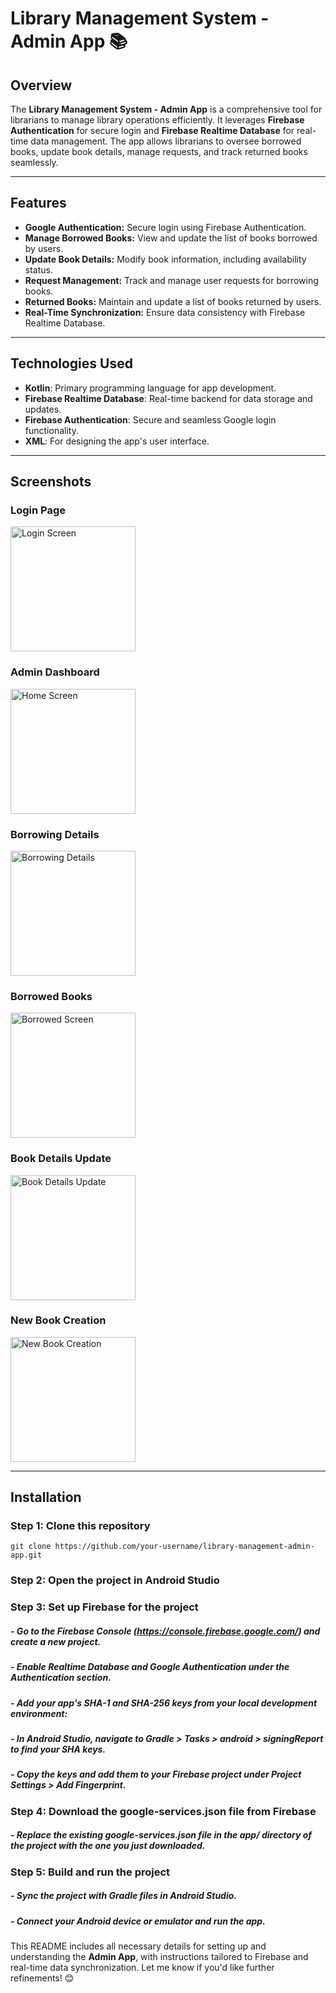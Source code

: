 # Library Management System - Admin App 📚

## Overview
The **Library Management System - Admin App** is a comprehensive tool for librarians to manage library operations efficiently. It leverages **Firebase Authentication** for secure login and **Firebase Realtime Database** for real-time data management. The app allows librarians to oversee borrowed books, update book details, manage requests, and track returned books seamlessly.

---

## Features
- **Google Authentication:** Secure login using Firebase Authentication.
- **Manage Borrowed Books:** View and update the list of books borrowed by users.
- **Update Book Details:** Modify book information, including availability status.
- **Request Management:** Track and manage user requests for borrowing books.
- **Returned Books:** Maintain and update a list of books returned by users.
- **Real-Time Synchronization:** Ensure data consistency with Firebase Realtime Database.

---

## Technologies Used
- **Kotlin**: Primary programming language for app development.
- **Firebase Realtime Database**: Real-time backend for data storage and updates.
- **Firebase Authentication**: Secure and seamless Google login functionality.
- **XML**: For designing the app's user interface.

---

## Screenshots
### Login Page
<img src="images/login.png" alt="Login Screen" width="200">

### Admin Dashboard
<img src="images/home.png" alt="Home Screen" width="200">

### Borrowing Details
<img src="images/detial.png" alt="Borrowing Details" width="200">

### Borrowed Books
<img src="images/borrwoed.png" alt="Borrowed Screen" width="200">

### Book Details Update
<img src="images/update.png" alt="Book Details Update" width="200">

### New Book Creation
<img src="images/book.png" alt="New Book Creation" width="200">


---

## Installation


### Step 1: Clone this repository
    git clone https://github.com/your-username/library-management-admin-app.git

### Step 2: Open the project in Android Studio

### Step 3: Set up Firebase for the project
##### - Go to the Firebase Console (https://console.firebase.google.com/) and create a new project.
##### - Enable Realtime Database and Google Authentication under the Authentication section.
##### - Add your app's SHA-1 and SHA-256 keys from your local development environment:
#####   - In Android Studio, navigate to Gradle > Tasks > android > signingReport to find your SHA keys.
#####   - Copy the keys and add them to your Firebase project under Project Settings > Add Fingerprint.

### Step 4: Download the google-services.json file from Firebase
##### - Replace the existing google-services.json file in the app/ directory of the project with the one you just downloaded.

### Step 5: Build and run the project
##### - Sync the project with Gradle files in Android Studio.
##### - Connect your Android device or emulator and run the app.



This README includes all necessary details for setting up and understanding the **Admin App**, with instructions tailored to Firebase and real-time data synchronization. Let me know if you'd like further refinements! 😊
